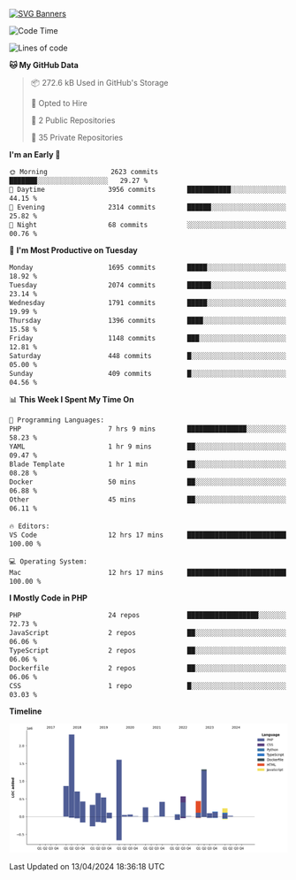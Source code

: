 [![SVG Banners](https://svg-banners.vercel.app/api?type=glitch&text1=Gere_Lajos%F0%9F%92%BB&width=800&height=400)](https://github.com/Akshay090/svg-banners)

<!--START_SECTION:waka-->
![Code Time](http://img.shields.io/badge/Code%20Time-1%2C539%20hrs%2011%20mins-blue)

![Lines of code](https://img.shields.io/badge/From%20Hello%20World%20I%27ve%20Written-11.2%20million%20lines%20of%20code-blue)

**🐱 My GitHub Data** 

> 📦 272.6 kB Used in GitHub's Storage 
 > 
> 💼 Opted to Hire
 > 
> 📜 2 Public Repositories 
 > 
> 🔑 35 Private Repositories 
 > 
**I'm an Early 🐤** 

```text
🌞 Morning                2623 commits        ███████░░░░░░░░░░░░░░░░░░   29.27 % 
🌆 Daytime                3956 commits        ███████████░░░░░░░░░░░░░░   44.15 % 
🌃 Evening                2314 commits        ██████░░░░░░░░░░░░░░░░░░░   25.82 % 
🌙 Night                  68 commits          ░░░░░░░░░░░░░░░░░░░░░░░░░   00.76 % 
```
📅 **I'm Most Productive on Tuesday** 

```text
Monday                   1695 commits        █████░░░░░░░░░░░░░░░░░░░░   18.92 % 
Tuesday                  2074 commits        ██████░░░░░░░░░░░░░░░░░░░   23.14 % 
Wednesday                1791 commits        █████░░░░░░░░░░░░░░░░░░░░   19.99 % 
Thursday                 1396 commits        ████░░░░░░░░░░░░░░░░░░░░░   15.58 % 
Friday                   1148 commits        ███░░░░░░░░░░░░░░░░░░░░░░   12.81 % 
Saturday                 448 commits         █░░░░░░░░░░░░░░░░░░░░░░░░   05.00 % 
Sunday                   409 commits         █░░░░░░░░░░░░░░░░░░░░░░░░   04.56 % 
```


📊 **This Week I Spent My Time On** 

```text
💬 Programming Languages: 
PHP                      7 hrs 9 mins        ███████████████░░░░░░░░░░   58.23 % 
YAML                     1 hr 9 mins         ██░░░░░░░░░░░░░░░░░░░░░░░   09.47 % 
Blade Template           1 hr 1 min          ██░░░░░░░░░░░░░░░░░░░░░░░   08.28 % 
Docker                   50 mins             ██░░░░░░░░░░░░░░░░░░░░░░░   06.88 % 
Other                    45 mins             ██░░░░░░░░░░░░░░░░░░░░░░░   06.11 % 

🔥 Editors: 
VS Code                  12 hrs 17 mins      █████████████████████████   100.00 % 

💻 Operating System: 
Mac                      12 hrs 17 mins      █████████████████████████   100.00 % 
```

**I Mostly Code in PHP** 

```text
PHP                      24 repos            ██████████████████░░░░░░░   72.73 % 
JavaScript               2 repos             ██░░░░░░░░░░░░░░░░░░░░░░░   06.06 % 
TypeScript               2 repos             ██░░░░░░░░░░░░░░░░░░░░░░░   06.06 % 
Dockerfile               2 repos             ██░░░░░░░░░░░░░░░░░░░░░░░   06.06 % 
CSS                      1 repo              █░░░░░░░░░░░░░░░░░░░░░░░░   03.03 % 
```



**Timeline**

![Lines of Code chart](https://raw.githubusercontent.com/gere-lajos/gere-lajos/main/assets/bar_graph.png)


 Last Updated on 13/04/2024 18:36:18 UTC
<!--END_SECTION:waka-->
